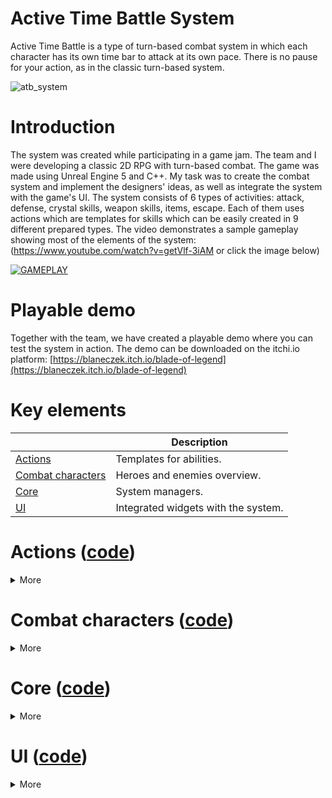 # Active Time Battle System
Active Time Battle is a type of turn-based combat system in which each character has its own time bar to attack at its own pace. There is no pause for your action, as in the classic turn-based system.

![atb_system](https://github.com/user-attachments/assets/dd45f40c-6826-458c-b025-c6fe10f13a89)

# Introduction
The system was created while participating in a game jam. The team and I were developing a classic 2D RPG with turn-based combat. The game was made using Unreal Engine 5 and C++. My task was to create the combat system and implement the designers' ideas, as well as integrate the system with the game's UI. The system consists of 6 types of activities: attack, defense, crystal skills, weapon skills, items, escape. Each of them uses actions which are templates for skills which can be easily created in 9 different prepared types. The video demonstrates a sample gameplay showing most of the elements of the system: (https://www.youtube.com/watch?v=getVlf-3iAM or click the image below)

[![GAMEPLAY](https://img.youtube.com/vi/getVlf-3iAM/0.jpg)](https://www.youtube.com/watch?v=getVlf-3iAM)

# Playable demo
Together with the team, we have created a playable demo where you can test the system in action. The demo can be downloaded on the itchi.io platform:
[https://blaneczek.itch.io/blade-of-legend](https://blaneczek.itch.io/blade-of-legend)

# Key elements

|                                                                               | Description                                                     |
|-------------------------------------------------------------------------------|-----------------------------------------------------------------|
| [Actions](#actions-code)                                                      | Templates for abilities.                                        |
| [Combat characters](#combat-characters-code)                                  | Heroes and enemies overview.                                    |
| [Core](#core-code)                                                            | System managers.                                                |
| [UI](#ui-code)                                                                | Integrated widgets with the system.                             |


# Actions ([code](Source/BladeOfLegend/DAWID/Actions))  
<details>
<summary>More</summary>
Actions are used for all activities that characters perform during combat, from using abilities to using items. Each action is a UObject that is created when any activity is performed. There are 9 types of actions that determine how an activity will be performed: </br>
  
![image](https://github.com/user-attachments/assets/b5b246d9-91e8-4e83-b154-97bad793ce8a)

Default: an action that is used on the character who performs it, such as using items or the Defense ability.

</br>Default Melee/Range: an action that is used on another character, such as using the default attack ability. In Melee the character runs to the target, in Range the character sends a projectile to the target.
</br>![defaultmelee (2)](https://github.com/user-attachments/assets/0d04fef0-a954-4523-b9d2-9200ec76cbcc) ![defaultmelee (2)](https://github.com/user-attachments/assets/0d04fef0-a954-4523-b9d2-9200ec76cbcc)



</br>Multiple Default Melee/Range: an action used on multiple characters.
</br>Bounce Range: a special action that sends a single projectile that bounces between multiple characters.
</br>Column Melee: a special action in which one column of slots is selected and the character performs the ability on every character in that column
</br>Multiple In Place: a special action in which the ability is used on multiple characters without projectiles or having to walk up to them..
</br>Summon: a special action that allows you to summon new characters to slots.


</br>Let's take a look at how this works. For example, the player selects Attack, selects the enemy character, and then the proper UObject is created. An action of type DefaultMelee is used for this purpose. The character's default attack is created in Blueprint, which inherits from the DefaultMeleeAction class. This way designers can easily create abilities in Blueprints, set all the necessary data and calculate damage or other effects. 
  
![image](https://github.com/user-attachments/assets/5f530f65-0e81-433f-a5ac-ebcfae6f0f37)

<br>
</details>

# Combat characters ([code](Source/BladeOfLegend/DAWID/Characters)) 
<details>
<summary>More</summary>

</details>

# Core ([code](Source/BladeOfLegend/DAWID/Core)) 
<details>
<summary>More</summary>

</details>

# UI ([code](Source/BladeOfLegend/DAWID/UI))
<details>
<summary>More</summary>

</details>
